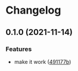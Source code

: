 # Changelog

## 0.1.0 (2021-11-14)


### Features

* make it work ([491177b](https://www.github.com/brokeyourbike/irzha/commit/491177bbea4efb5f7786f014410135fbab562566))
